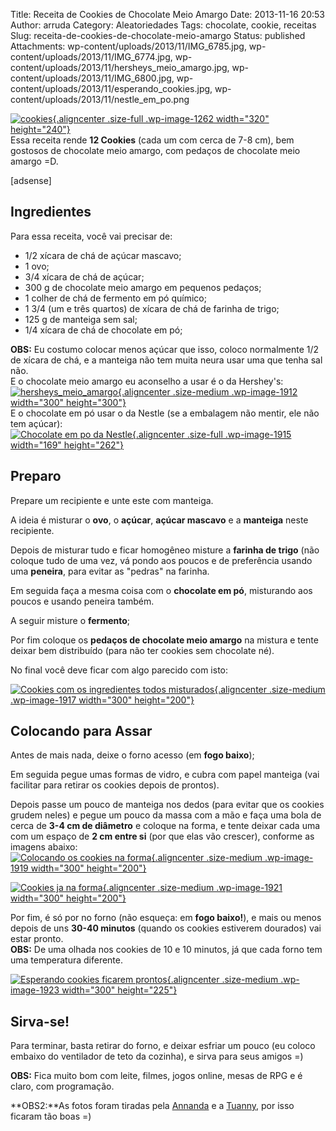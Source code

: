 Title: Receita de Cookies de Chocolate Meio Amargo
Date: 2013-11-16 20:53
Author: arruda
Category: Aleatoriedades
Tags: chocolate, cookie, receitas
Slug: receita-de-cookies-de-chocolate-meio-amargo
Status: published
Attachments: wp-content/uploads/2013/11/IMG_6785.jpg, wp-content/uploads/2013/11/IMG_6774.jpg, wp-content/uploads/2013/11/hersheys_meio_amargo.jpg, wp-content/uploads/2013/11/IMG_6800.jpg, wp-content/uploads/2013/11/esperando_cookies.jpg, wp-content/uploads/2013/11/nestle_em_po.png

[![cookies](http://www.arruda.blog.br/wp-content/uploads/2012/12/cookies.jpg "cookies"){.aligncenter .size-full .wp-image-1262 width="320" height="240"}](http://www.arruda.blog.br/wp-content/uploads/2012/12/cookies.jpg)  
Essa receita rende **12 Cookies** (cada um com cerca de 7-8 cm), bem gostosos de chocolate meio amargo, com pedaços de chocolate meio amargo =D.

\[adsense\]

Ingredientes
------------

Para essa receita, você vai precisar de:

-   1/2 xícara de chá de açúcar mascavo;
-   1 ovo;
-   3/4 xícara de chá de açúcar;
-   300 g de chocolate meio amargo em pequenos pedaços;
-   1 colher de chá de fermento em pó químico;
-   1 3/4 (um e três quartos) de xícara de chá de farinha de trigo;
-   125 g de manteiga sem sal;
-   1/4 xícara de chá de chocolate em pó;

**OBS:** Eu costumo colocar menos açúcar que isso, coloco normalmente 1/2 de xícara de chá, e a manteiga não tem muita neura usar uma que tenha sal não.  
E o chocolate meio amargo eu aconselho a usar é o da Hershey's:  
[![](http://www.arruda.blog.br/wp-content/uploads/2013/11/hersheys_meio_amargo-300x300.jpg "hersheys_meio_amargo"){.aligncenter .size-medium .wp-image-1912 width="300" height="300"}]({static}wp-content/uploads/2013/11/hersheys_meio_amargo.jpg)  
E o chocolate em pó usar o da Nestle (se a embalagem não mentir, ele não tem açúcar):  
[![]({static}wp-content/uploads/2013/11/nestle_em_po.png "Chocolate em po da Nestle"){.aligncenter .size-full .wp-image-1915 width="169" height="262"}]({static}wp-content/uploads/2013/11/nestle_em_po.png)

Preparo
-------

Prepare um recipiente e unte este com manteiga.

A ideia é misturar o **ovo**, o **açúcar**, **açúcar mascavo** e a **manteiga** neste recipiente.

Depois de misturar tudo e ficar homogêneo misture a **farinha de trigo** (não coloque tudo de uma vez, vá pondo aos poucos e de preferência usando uma **peneira**, para evitar as "pedras" na farinha.

Em seguida faça a mesma coisa com o **chocolate em pó**, misturando aos poucos e usando peneira também.

A seguir misture o **fermento**;

Por fim coloque os **pedaços de chocolate meio amargo** na mistura e tente deixar bem distribuído (para não ter cookies sem chocolate né).

No final você deve ficar com algo parecido com isto:

[![](http://www.arruda.blog.br/wp-content/uploads/2013/11/IMG_6774-300x200.jpg "Cookies com os ingredientes todos misturados"){.aligncenter .size-medium .wp-image-1917 width="300" height="200"}]({static}wp-content/uploads/2013/11/IMG_6774.jpg)

Colocando para Assar
--------------------

Antes de mais nada, deixe o forno acesso (em **fogo baixo**);

Em seguida pegue umas formas de vidro, e cubra com papel manteiga (vai facilitar para retirar os cookies depois de prontos).

Depois passe um pouco de manteiga nos dedos (para evitar que os cookies grudem neles) e pegue um pouco da massa com a mão e faça uma bola de cerca de **3-4 cm de diâmetro** e coloque na forma, e tente deixar cada uma com um espaço de **2 cm entre si** (por que elas vão crescer), conforme as imagens abaixo:  
[![](http://www.arruda.blog.br/wp-content/uploads/2013/11/IMG_6785-300x200.jpg "Colocando os cookies na forma"){.aligncenter .size-medium .wp-image-1919 width="300" height="200"}]({static}wp-content/uploads/2013/11/IMG_6785.jpg)

[![](http://www.arruda.blog.br/wp-content/uploads/2013/11/IMG_6800-300x200.jpg "Cookies ja na forma"){.aligncenter .size-medium .wp-image-1921 width="300" height="200"}]({static}wp-content/uploads/2013/11/IMG_6800.jpg)

Por fim, é só por no forno (não esqueça: em **fogo baixo!**), e mais ou menos depois de uns **30-40 minutos** (quando os cookies estiverem dourados) vai estar pronto.  
**OBS:** De uma olhada nos cookies de 10 e 10 minutos, já que cada forno tem uma temperatura diferente.

[![](http://www.arruda.blog.br/wp-content/uploads/2013/11/esperando_cookies-300x225.jpg "Esperando cookies ficarem prontos"){.aligncenter .size-medium .wp-image-1923 width="300" height="225"}]({static}wp-content/uploads/2013/11/esperando_cookies.jpg)

Sirva-se!
---------

Para terminar, basta retirar do forno, e deixar esfriar um pouco (eu coloco embaixo do ventilador de teto da cozinha), e sirva para seus amigos =)

**OBS:** Fica muito bom com leite, filmes, jogos online, mesas de RPG e é claro, com programação.

**OBS2:**As fotos foram tiradas pela [Annanda](http://annandasousa.com.br/ "Blog da Annanda Sousa") e a [Tuanny](https://www.facebook.com/TuannyDandiPhotography "Pagina do Facebook da Tuanny"), por isso ficaram tão boas =)
